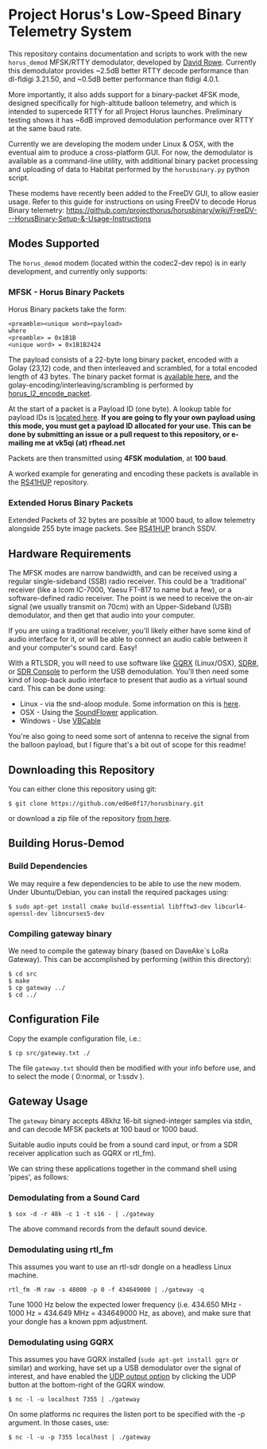 # Project Horus's Low-Speed Binary Telemetry System
This repository contains documentation and scripts to work with the new `horus_demod` MFSK/RTTY demodulator, developed by [David Rowe](http://rowetel.com). Currently this demodulator provides ~2.5dB better RTTY decode performance than dl-fldigi 3.21.50, and ~0.5dB better performance than fldigi 4.0.1.

More importantly, it also adds support for a binary-packet 4FSK mode, designed specifically for high-altitude balloon telemetry, and which is intended to supercede RTTY for all Project Horus launches. Preliminary testing shows it has ~6dB improved demodulation performance over RTTY at the same baud rate.

Currently we are developing the modem under Linux & OSX, with the eventual aim to produce a cross-platform GUI. For now, the demodulator is available as a command-line utility, with additional binary packet processing and uploading of data to Habitat performed by the `horusbinary.py` python script.

These modems have recently been added to the FreeDV GUI, to allow easier usage. Refer to this guide for instructions on using FreeDV to decode Horus Binary telemetry: https://github.com/projecthorus/horusbinary/wiki/FreeDV---HorusBinary-Setup-&-Usage-Instructions

## Modes Supported
The `horus_demod` modem (located within the codec2-dev repo) is in early development, and currently only supports:

### MFSK - Horus Binary Packets
Horus Binary packets take the form:
```
<preamble><unique word><payload>
where
<preamble> = 0x1B1B
<unique word> = 0x1B1B2424
```
The payload consists of a 22-byte long binary packet, encoded with a Golay (23,12) code, and then interleaved and scrambled, for a total encoded length of 43 bytes. The binary packet format is [available here](https://github.com/darksidelemm/RS41HUP/blob/master/main.c#L72), and the golay-encoding/interleaving/scrambling is performed by [horus_l2_encode_packet](https://github.com/darksidelemm/RS41HUP/blob/master/horus_l2.c#L117).

At the start of a packet is a Payload ID (one byte). A lookup table for payload IDs is [located here](https://github.com/projecthorus/horusbinary/blob/master/payload_id_list.txt). **If you are going to fly your own payload using this mode, you must get a payload ID allocated for your use. This can be done by submitting an issue or a pull request to this repository, or e-mailing me at vk5qi (at) rfhead.net**

Packets are then transmitted using **4FSK modulation**, at **100 baud**.

A worked example for generating and encoding these packets is available in the [RS41HUP](https://github.com/darksidelemm/RS41HUP/blob/master/main.c#L401) repository.

### Extended Horus Binary Packets
Extended Packets of 32 bytes are possible at 1000 baud, to allow telemetry alongside 255 byte image packets. See  [RS41HUP](https://github.com/ed6e0f17/RS41HUP) branch SSDV.

## Hardware Requirements
The MFSK modes are narrow bandwidth, and can be received using a regular single-sideband (SSB) radio receiver. This could be a 'traditional' receiver (like a Icom IC-7000, Yaesu FT-817 to name but a few), or a software-defined radio receiver. The point is we need to receive the on-air signal (we usually transmit on 70cm) with an Upper-Sideband (USB) demodulator, and then get that audio into your computer.

If you are using a traditional receiver, you'll likely either have some kind of audio interface for it, or will be able to connect an audio cable between it and your computer's sound card. Easy!

With a RTLSDR, you will need to use software like [GQRX](http://gqrx.dk/) (Linux/OSX), [SDR#](https://airspy.com/download/), or [SDR Console](http://www.sdr-radio.com/) to perform the USB demodulation. You'll then need some kind of loop-back audio interface to present that audio as a virtual sound card. This can be done using:
* Linux - via the snd-aloop module. Some information on this is [here](https://blog.getreu.net/_downloads/snd-aloop-device.pdf).
* OSX - Using the [SoundFlower](https://github.com/mattingalls/Soundflower) application.
* Windows - Use [VBCable](http://vb-audio.pagesperso-orange.fr/Cable/index.htm)

You're also going to need some sort of antenna to receive the signal from the balloon payload, but I figure that's a bit out of scope for this readme!


## Downloading this Repository
You can either clone this repository using git:
```
$ git clone https://github.com/ed6e0f17/horusbinary.git
```
or download a zip file of the repository [from here](https://github.com/ed6e0f17/horusbinary/archive/master.zip).


## Building Horus-Demod

### Build Dependencies
We may require a few dependencies to be able to use the new modem. Under Ubuntu/Debian, you can install the required packages using:
```
$ sudo apt-get install cmake build-essential libfftw3-dev libcurl4-openssl-dev libncurses5-dev

```

### Compiling gateway binary
We need to compile the gateway binary (based on DaveAke`s LoRa Gateway). This can be accomplished by performing (within this directory):
```
$ cd src
$ make
$ cp gateway ../
$ cd ../
```

## Configuration File
Copy the example configuration file, i.e.:
```
$ cp src/gateway.txt ./
```

The file `gateway.txt` should then be modified with your info before use, and to select the mode ( 0:normal, or 1:ssdv ). 


## Gateway Usage
The `gateway` binary accepts 48khz 16-bit signed-integer samples via stdin, and can decode MFSK packets at 100 baud or 1000 baud.

Suitable audio inputs could be from a sound card input, or from a SDR receiver application such as GQRX or rtl_fm).

We can string these applications together in the command shell using 'pipes', as follows:

### Demodulating from a Sound Card
```
$ sox -d -r 48k -c 1 -t s16 - | ./gateway
```
The above command records from the default sound device.

### Demodulating using rtl_fm
This assumes you want to use an rtl-sdr dongle on a headless Linux machine.
```
rtl_fm -M raw -s 48000 -p 0 -f 434649000 | ./gateway -q
```
Tune 1000 Hz below the expected lower frequency (i.e. 434.650 MHz - 1000 Hz = 434.649 MHz = 434649000 Hz, as above), and make sure that your dongle has a known ppm adjustment.

### Demodulating using GQRX 
This assumes you have GQRX installed (`sudo apt-get install gqrx` or similar) and working, have set up a USB demodulator over the signal of interest, and have enabled the [UDP output option](http://gqrx.dk/doc/streaming-audio-over-udp) by clicking the UDP button at the bottom-right of the GQRX window.

```
$ nc -l -u localhost 7355 | ./gateway
```
On some platforms nc requires the listen port to be specified with the -p argument. In those cases, use:
```
$ nc -l -u -p 7355 localhost | ./gateway
```
